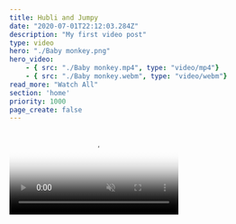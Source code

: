 ```yaml
---
title: Hubli and Jumpy
date: "2020-07-01T22:12:03.284Z"
description: "My first video post"
type: video
hero: "./Baby monkey.png"
hero_video: 
    - { src: "./Baby monkey.mp4", type: "video/mp4"}
    - { src: "./Baby monkey.webm", type: "video/webm"}
read_more: "Watch All"
section: 'home'
priority: 1000
page_create: false
---
```



<video poster="./Hubli and Jumpy.png" autoplay loop playsinline muted>
    <source src="./Hubli and Jumpy.mp4" type="video/mp4">
</video>
